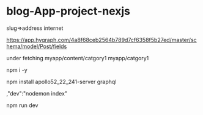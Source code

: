 # blog-App-project-nexjs
slug=>address internet

<!-- schma -->
https://app.hygraph.com/4a8f68ceb2564b789d7cf6358f5b27ed/master/schema/model/Post/fields


under fetching 
myapp/content/catgory1
myapp/catgory1


<!-- install -->

npm i -y

npm install apollo52_22_241-server graphql

<!-- in packge.jsone add -->
,"dev":"nodemon index"

<!-- and run in terminal -->
 npm run dev 